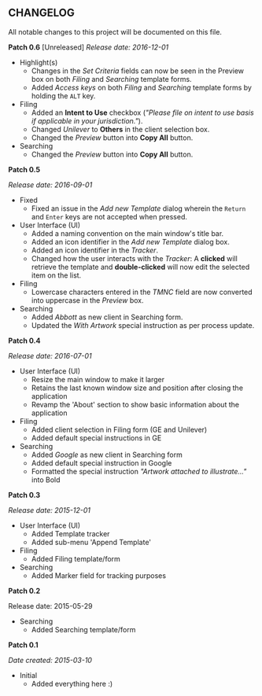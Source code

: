 CHANGELOG
---------
All notable changes to this project will be documented on this file.

**Patch 0.6** [Unreleased]
_Release date: 2016-12-01_

* Highlight(s) 
    * Changes in the _Set Criteria_ fields can now be seen in the Preview box on both _Filing_ and _Searching_ template forms.
    * Added _Access keys_ on both _Filing_ and _Searching_ template forms by holding the `ALT` key.
* Filing
    * Added an **Intent to Use** checkbox (_"Please file on intent to use basis if applicable in your jurisdiction."_).
    * Changed _Unilever_ to **Others** in the client selection box.
    * Changed the _Preview_ button into **Copy All** button.
* Searching
    * Changed the _Preview_ button into **Copy All** button.

**Patch 0.5**

_Release date: 2016-09-01_

* Fixed
    * Fixed an issue in the _Add new Template_ dialog wherein the `Return` and `Enter` keys are not accepted when pressed.
* User Interface (UI)
    * Added a naming convention on the main window's title bar. 
	* Added an icon identifier in the _Add new Template_ dialog box.
	* Added an icon identifier in the _Tracker_.
	* Changed how the user interacts with the _Tracker_: A **clicked** will retrieve the template and **double-clicked** will now edit the selected item on the list.
* Filing
    * Lowercase characters entered in the _TMNC_ field are now converted into uppercase in the _Preview_ box.
* Searching
    * Added _Abbott_ as new client in Searching form.
    * Updated the _With Artwork_ special instruction as per process update.
    

**Patch 0.4**

_Release date: 2016-07-01_

* User Interface (UI)
    * Resize the main window to make it larger 
    * Retains the last known window size and position after closing the application
    * Revamp the 'About' section to show basic information about the application
* Filing
    * Added client selection in Filing form (GE and Unilever)
    * Added default special instructions in GE
* Searching
    * Added _Google_ as new client in Searching form
    * Added default special instruction in Google
    * Formatted the special instruction _"Artwork attached to illustrate..."_ into Bold 


**Patch 0.3**

_Release date: 2015-12-01_

* User Interface (UI)
    * Added Template tracker
    * Added sub-menu 'Append Template'      
* Filing
    * Added Filing template/form
* Searching
    * Added Marker field for tracking purposes


**Patch 0.2**

Release date: 2015-05-29

* Searching
    * Added Searching template/form


**Patch 0.1**

_Date created: 2015-03-10_

* Initial
    * Added everything here :)